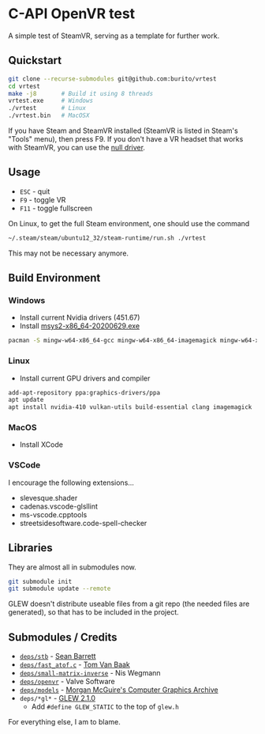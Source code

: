# C-API OpenVR test
A simple test of SteamVR, serving as a template for further work.

## Quickstart
```bash
git clone --recurse-submodules git@github.com:burito/vrtest
cd vrtest
make -j8       # Build it using 8 threads
vrtest.exe     # Windows
./vrtest       # Linux
./vrtest.bin   # MacOSX
```

If you have Steam and SteamVR installed (SteamVR is listed in Steam's "Tools" menu), then press F9. If you don't have a VR headset that works with SteamVR, you can use the [null driver](https://developer.valvesoftware.com/wiki/SteamVR/steamvr.vrsettings).

## Usage
* `ESC` - quit
* `F9` - toggle VR
* `F11` - toggle fullscreen

On Linux, to get the full Steam environment, one should use the command
```bash
~/.steam/steam/ubuntu12_32/steam-runtime/run.sh ./vrtest
```
This may not be necessary anymore.

## Build Environment
### Windows
* Install current Nvidia drivers (451.67)
* Install [msys2-x86_64-20200629.exe](https://www.msys2.org/)
```bash
pacman -S mingw-w64-x86_64-gcc mingw-w64-x86_64-imagemagick mingw-w64-x86_64-clang mingw-w64-x86_64-clang-tools-extra git vim man-pages-posix mingw-w64-x86_64-glslang --disable-download-timeout
```

### Linux
* Install current GPU drivers and compiler
```bash
add-apt-repository ppa:graphics-drivers/ppa
apt update
apt install nvidia-410 vulkan-utils build-essential clang imagemagick
```

### MacOS
* Install XCode

### VSCode
I encourage the following extensions...
* slevesque.shader
* cadenas.vscode-glsllint
* ms-vscode.cpptools
* streetsidesoftware.code-spell-checker


## Libraries
They are almost all in submodules now.
```bash
git submodule init
git submodule update --remote
```
GLEW doesn't distribute useable files from a git repo (the needed files are generated), so that has to be included in the project.

## Submodules / Credits
* [```deps/stb```](https://github.com/nothings/stb) - [Sean Barrett](http://nothings.org/)
* [```deps/fast_atof.c```](http://www.leapsecond.com/tools/fast_atof.c) - [Tom Van Baak](http://www.leapsecond.com/)
* [```deps/small-matrix-inverse```](https://github.com/niswegmann/small-matrix-inverse) - Nis Wegmann
* [```deps/openvr```](https://github.com/ValveSoftware/openvr) - Valve Software
* [```deps/models```](https://github.com/burito/models) - [Morgan McGuire's Computer Graphics Archive](https://casual-effects.com/data)
* ```deps/*gl*``` - [GLEW 2.1.0](http://glew.sourceforge.net/)
    * Add ```#define GLEW_STATIC``` to the top of ```glew.h```

For everything else, I am to blame.
